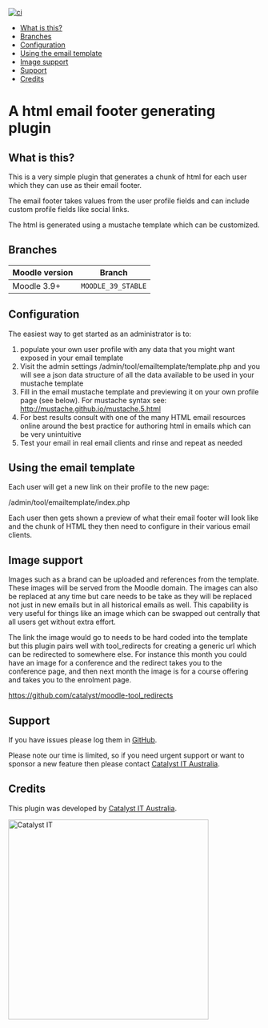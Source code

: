 
[![ci](https://github.com/catalyst/moodle-tool_emailtemplate/workflows/ci/badge.svg)](https://github.com/catalyst/moodle-tool_emailtemplate/actions?query=workflow%3Aci)

* [What is this?](#what-is-this)
* [Branches](#branches)
* [Configuration](#configuration)
* [Using the email template](#using-the-email-template)
* [Image support](#image-support)
* [Support](#support)
* [Credits](#credits)

# A html email footer generating plugin

## What is this?

This is a very simple plugin that generates a chunk of html for each
user which they can use as their email footer. 

The email footer takes values from the user profile fields and can
include custom profile fields like social links.

The html is generated using a mustache template which can be customized.

## Branches

| Moodle version    | Branch             |
| ----------------- | ------------------ |
| Moodle 3.9+       | `MOODLE_39_STABLE` |

## Configuration

The easiest way to get started as an administrator is to:

1) populate your own user profile with any data that you might want exposed
   in your email template
2) Visit the admin settings /admin/tool/emailtemplate/template.php and you
   will see a json data structure of all the data available to be used in your mustache template
3) Fill in the email mustache template and previewing it on your own profile page (see below). 
   For mustache syntax see: http://mustache.github.io/mustache.5.html
4) For best results consult with one of the many HTML email resources online around the best
   practice for authoring html in emails which can be very unintuitive
5) Test your email in real email clients and rinse and repeat as needed


## Using the email template

Each user will get a new link on their profile to the new page:

/admin/tool/emailtemplate/index.php

Each user then gets shown a preview of what their email footer will
look like and the chunk of HTML they then need to configure in their
various email clients.

## Image support

Images such as a brand can be uploaded and references from the template. These images
will be served from the Moodle domain. The images can also be replaced at any time but
care needs to be take as they will be replaced not just in new emails but in all historical
emails as well. This capability is very useful for things like an image which can be
swapped out centrally that all users get without extra effort.

The link the image would go to needs to be hard coded into the template but this plugin pairs
well with tool_redirects for creating a generic url which can be redirected to somewhere else.
For instance this month you could have an image for a conference and the redirect takes you
to the conference page, and then next month the image is for a course offering and takes you
to the enrolment page.

https://github.com/catalyst/moodle-tool_redirects


## Support

If you have issues please log them in
[GitHub](https://github.com/catalyst/moodle-auth_saml2/issues).

Please note our time is limited, so if you need urgent support or want to
sponsor a new feature then please contact
[Catalyst IT Australia](https://www.catalyst-au.net/contact-us).


## Credits

This plugin was developed by [Catalyst IT Australia](https://www.catalyst-au.net/).

<img alt="Catalyst IT" src="https://cdn.rawgit.com/CatalystIT-AU/moodle-auth_saml2/MOODLE_39_STABLE/pix/catalyst-logo.svg" width="400">
